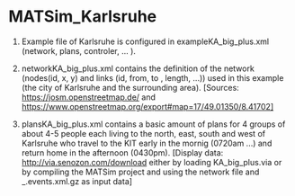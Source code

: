 # MATSim_Karlsruhe

1. Example file of Karlsruhe is configured in exampleKA_big_plus.xml (network, plans, controler, ... ). 

2. networkKA_big_plus.xml contains the definition of the network (nodes(id, x, y) and links (id, from, to , length, ...)) used in this example (the city of Karlsruhe and the surrounding area). 
[Sources: https://josm.openstreetmap.de/ and https://www.openstreetmap.org/export#map=17/49.01350/8.41702]

3. plansKA_big_plus.xml contains a basic amount of plans for 4 groups of about 4-5 people each living to the north, east, south and west of Karlsruhe who travel to the KIT early in the mornig (0720am ...) and return home in the afternoon (0430pm). 
[Display data: http://via.senozon.com/download either by loading KA_big_plus.via or by compiling the MATSim project and using the network file and _.events.xml.gz as input data]


